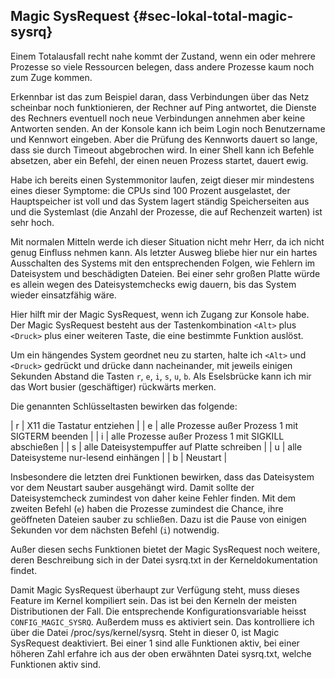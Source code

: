 
## Magic SysRequest {#sec-lokal-total-magic-sysrq}

Einem Totalausfall recht nahe kommt der Zustand, wenn ein oder mehrere
Prozesse so viele Ressourcen belegen, dass andere Prozesse kaum noch zum Zuge
kommen.

Erkennbar ist das zum Beispiel daran, dass Verbindungen über das Netz scheinbar
noch funktionieren, der Rechner auf Ping antwortet, die Dienste des Rechners
eventuell noch neue Verbindungen annehmen aber keine Antworten senden.
An der Konsole kann ich beim Login noch Benutzername und Kennwort eingeben.
Aber die Prüfung des Kennworts dauert so lange, dass sie durch Timeout
abgebrochen wird.
In einer Shell kann ich Befehle absetzen, aber ein Befehl,
der einen neuen Prozess startet, dauert ewig.

Habe ich bereits einen Systemmonitor laufen, zeigt dieser mir mindestens
eines dieser Symptome: die CPUs sind 100 Prozent ausgelastet, der
Hauptspeicher ist voll und das System lagert ständig Speicherseiten aus und
die Systemlast (die Anzahl der Prozesse, die auf Rechenzeit warten) ist sehr
hoch.

Mit normalen Mitteln werde ich dieser Situation nicht mehr Herr, da ich
nicht genug Einfluss nehmen kann.
Als letzter Ausweg bliebe hier nur ein hartes Ausschalten des Systems mit den
entsprechenden Folgen, wie Fehlern im Dateisystem und beschädigten Dateien.
Bei einer sehr großen Platte würde es allein wegen des Dateisystemchecks ewig
dauern, bis das System wieder einsatzfähig wäre.

Hier hilft mir der Magic SysRequest, wenn ich Zugang zur Konsole habe.
Der Magic SysRequest besteht aus der Tastenkombination `<Alt>` plus
`<Druck>` plus einer weiteren Taste, die eine bestimmte Funktion auslöst.

Um ein hängendes System geordnet neu zu starten, halte ich
`<Alt>` und `<Druck>` gedrückt und drücke dann nacheinander, mit
jeweils einigen Sekunden Abstand die Tasten `r`, `e`, `i`,
`s`, `u`, `b`. Als Eselsbrücke kann ich mir das Wort busier
(geschäftiger) rückwärts merken.

Die genannten Schlüsseltasten bewirken das folgende:

| r | X11 die Tastatur entziehen                           |
| e | alle Prozesse außer Prozess 1 mit SIGTERM beenden    |
| i | alle Prozesse außer Prozess 1 mit SIGKILL abschießen |
| s | alle Dateisystempuffer auf Platte schreiben          |
| u | alle Dateisysteme nur-lesend einhängen               |
| b | Neustart                                             |

Insbesondere die letzten drei Funktionen bewirken, dass das Dateisystem vor
dem Neustart sauber ausgehängt wird.
Damit sollte der Dateisystemcheck zumindest von daher keine Fehler finden.
Mit dem zweiten Befehl (`e`) haben die Prozesse zumindest die Chance,
ihre geöffneten Dateien sauber zu schließen.
Dazu ist die Pause von einigen Sekunden vor dem nächsten Befehl (`i`)
notwendig.

Außer diesen sechs Funktionen bietet der Magic SysRequest noch weitere, deren
Beschreibung sich in der Datei sysrq.txt in der Kerneldokumentation findet.

Damit Magic SysRequest überhaupt zur Verfügung steht, muss dieses Feature im
Kernel kompiliert sein.
Das ist bei den Kerneln der meisten Distributionen der Fall.
Die entsprechende Konfigurationsvariable heisst `CONFIG_MAGIC_SYSRQ`.
Außerdem muss es aktiviert sein.
Das kontrolliere ich über die Datei /proc/sys/kernel/sysrq.
Steht in dieser 0, ist Magic SysRequest deaktiviert.
Bei einer 1 sind alle Funktionen aktiv, bei einer höheren Zahl erfahre ich aus
der oben erwähnten Datei sysrq.txt, welche Funktionen aktiv sind.
